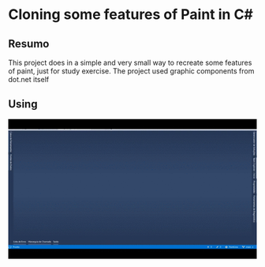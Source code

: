 # Cloning some features of Paint in C#

## Resumo
This project does in a simple and very small way to recreate some features of paint, just for study exercise.
The project used graphic components from dot.net itself

## Using
![](demonstracao.gif)

